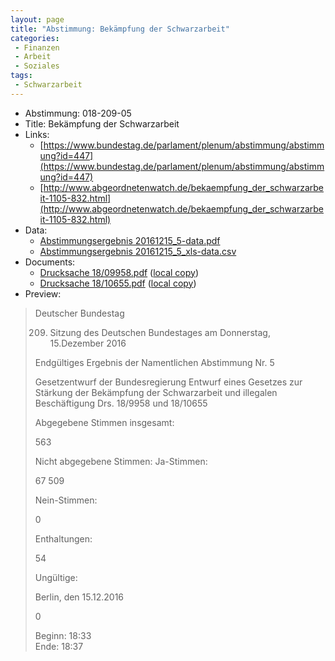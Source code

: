 ```yaml
---
layout: page
title: "Abstimmung: Bekämpfung der Schwarzarbeit"
categories:
 - Finanzen
 - Arbeit
 - Soziales
tags:
 - Schwarzarbeit
---
```


* Abstimmung: 018-209-05
* Title: Bekämpfung der Schwarzarbeit
* Links: 
    * [https://www.bundestag.de/parlament/plenum/abstimmung/abstimmung?id=447](https://www.bundestag.de/parlament/plenum/abstimmung/abstimmung?id=447)
    * [http://www.abgeordnetenwatch.de/bekaempfung_der_schwarzarbeit-1105-832.html](http://www.abgeordnetenwatch.de/bekaempfung_der_schwarzarbeit-1105-832.html)
* Data: 
    * [Abstimmungsergebnis 20161215_5-data.pdf](/res/abstimmungsliste/20161215_5-data.pdf)
    * [Abstimmungsergebnis 20161215_5_xls-data.csv](/res/abstimmungsliste/analyses/20161215_5_xls-data.csv)
* Documents: 
    * [Drucksache 18/09958.pdf](http://dip21.bundestag.de/dip21/btd/18/099/1809958.pdf) ([local copy](/res/abstimmungsdaten/018-209-05/1809958.pdf))
    * [Drucksache 18/10655.pdf](http://dip21.bundestag.de/dip21/btd/18/106/1810655.pdf) ([local copy](/res/abstimmungsdaten/018-209-05/1810655.pdf))
* Preview: 
> Deutscher Bundestag
> 
> 209. Sitzung des Deutschen Bundestages
> am Donnerstag, 15.Dezember 2016
> 
> Endgültiges Ergebnis der Namentlichen Abstimmung Nr. 5
> 
> Gesetzentwurf der Bundesregierung
> Entwurf eines Gesetzes zur Stärkung der Bekämpfung der Schwarzarbeit und illegalen
> Beschäftigung
> Drs. 18/9958 und 18/10655
> 
> Abgegebene Stimmen insgesamt:
> 
> 563
> 
> Nicht abgegebene Stimmen:
> Ja-Stimmen:
> 
> 67
> 509
> 
> Nein-Stimmen:
> 
> 0
> 
> Enthaltungen:
> 
> 54
> 
> Ungültige:
> 
> Berlin, den 15.12.2016
> 
> 0
> 
> Beginn: 18:33  
> Ende: 18:37
